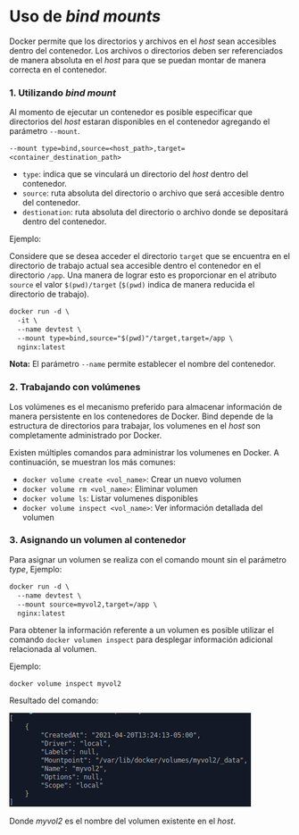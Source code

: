 # Uso de *bind mounts*

Docker permite que los directorios y archivos en el *host* sean accesibles dentro del contenedor. Los archivos o directorios deben ser referenciados de manera absoluta en el *host* para que se puedan montar de manera correcta en el contenedor. 


### 1. Utilizando *bind mount*

Al momento de ejecutar un contenedor es posible especificar que directorios del *host* estaran disponibles en el contenedor agregando el parámetro `--mount`. 

	--mount type=bind,source=<host_path>,target=<container_destination_path>

* `type`: indica que se vinculará un directorio del *host* dentro del contenedor.
* `source`: ruta absoluta del directorio o archivo que será accesible dentro del contenedor.
* `destionation`: ruta absoluta del directorio o archivo donde se depositará dentro del contenedor.

Ejemplo:

Considere que se desea acceder el directorio `target` que se encuentra en el directorio de trabajo actual sea accesible dentro el contenedor en el directorio `/app`. Una manera de lograr esto es proporcionar en el atributo `source` el valor `$(pwd)/target` (`$(pwd)` indica de manera reducida el directorio de trabajo). 

```
docker run -d \
  -it \
  --name devtest \
  --mount type=bind,source="$(pwd)"/target,target=/app \
  nginx:latest
```
**Nota:** El parámetro `--name` permite establecer el nombre del contenedor.

### 2. Trabajando con volúmenes

Los volúmenes es el mecanismo preferido para almacenar información de manera persistente en los contenedores de Docker. Bind depende de la estructura de directorios para trabajar, los volumenes en el *host* son completamente administrado por Docker.

Existen múltiples comandos para administrar los volumenes en Docker. A continuación, se muestran los más comunes:

*	`docker volume create <vol_name>`: Crear un nuevo volumen
*	`docker volume rm <vol_name>`: Eliminar volumen
*	`docker volume ls`: Listar volumenes disponibles
*	`docker volume inspect <vol_name>`: Ver información detallada del volumen

### 3. Asignando un volumen al contenedor

Para asignar un volumen se realiza con el comando mount sin el parámetro *type*, Ejemplo:

```
docker run -d \
  --name devtest \
  --mount source=myvol2,target=/app \
  nginx:latest
```

Para obtener la información referente a un volumen es posible utilizar el comando `docker volumen inspect` para desplegar información adicional relacionada al volumen.

Ejemplo:

	docker volume inspect myvol2

Resultado del comando:

![docker_build.png](miscellaneous/docker_inspect_vol.png)

Donde *myvol2* es el nombre del volumen existente en el *host*.